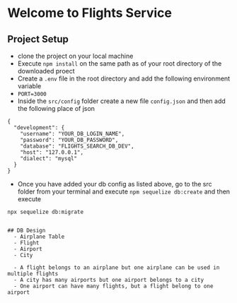  # Welcome to Flights Service 

 ## Project Setup 
 - clone the project on your local machine
 - Execute `npm install` on the same path as of your root directory of the downloaded proect
 - Create a `.env` file in the root directory and add the following environment variable
  - `PORT=3000`
- Inside the `src/config` folder create a new file `config.json` and then add the following place of json

```
{
  "development": {
    "username": "YOUR_DB_LOGIN_NAME",
    "password": "YOUR_DB_PASSWORD",
    "database": "FLIGHTS_SEARCH_DB_DEV",
    "host": "127.0.0.1",
    "dialect": "mysql"
  }
}
```

- Once you have added your db config as listed above, go to the src folder from your terminal and execute `npm sequelize db:create` 
and then execute

`npx sequelize db:migrate`
```

## DB Design
  - Airplane Table
  - Flight
  - Airport
  - City

  - A flight belongs to an airplane but one airplane can be used in multiple flights
  - A city has many airports but one airport belongs to a city
  - One airport can have many flights, but a flight belong to one airport

  


